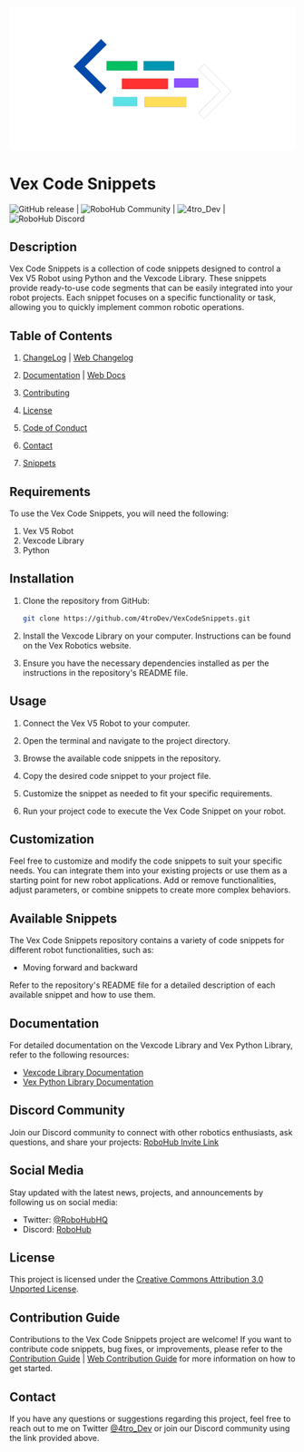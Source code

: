 <div align="center">
  <img src="assets/Vex_Code_Snippets_Logo.png" alt="Logo">
</div>

# Vex Code Snippets
    
![GitHub release](https://img.shields.io/github/v/release/4troDev/Vex-Code-Snippets?style=flat-square) | ![RoboHub Community](https://img.shields.io/twitter/follow/RoboHubQH?style=social) | ![4tro_Dev](https://img.shields.io/twitter/follow/4tro_Dev?style=social) | ![RoboHub Discord](https://img.shields.io/discord/1112098408270925876?style=flat-square)



## Description

Vex Code Snippets is a collection of code snippets designed to control a Vex V5 Robot using Python and the Vexcode Library. These snippets provide ready-to-use code segments that can be easily integrated into your robot projects. Each snippet focuses on a specific functionality or task, allowing you to quickly implement common robotic operations.


## Table of Contents
1. [ChangeLog](Docs/CHANGELOG.md) | [Web Changelog](https://github.com/4troDev/Vex-Code-Snippets/blob/main/docs/CHANGELOG.md)

2. [Documentation](Docs/Docs.md) | [Web Docs](https://github.com/4troDev/Vex-Code-Snippets/blob/main/docs/Docs.md)
3. [Contributing](Docs/CONTRIBUTING.md)
4. [License](Docs/LICENSE.md)
5. [Code of Conduct](Docs/CODE_OF_CONDUCT.md)
6. [Contact](#contact)
7. [Snippets](./docs/Snippets-Docs/)



## Requirements

To use the Vex Code Snippets, you will need the following:

1. Vex V5 Robot
2. Vexcode Library
3. Python

## Installation

1. Clone the repository from GitHub:

   ```bash
   git clone https://github.com/4troDev/VexCodeSnippets.git
   ```

2. Install the Vexcode Library on your computer. Instructions can be found on the Vex Robotics website.

3. Ensure you have the necessary dependencies installed as per the instructions in the repository's README file.

## Usage

1. Connect the Vex V5 Robot to your computer.

2. Open the terminal and navigate to the project directory.

3. Browse the available code snippets in the repository.

4. Copy the desired code snippet to your project file.

5. Customize the snippet as needed to fit your specific requirements.

6. Run your project code to execute the Vex Code Snippet on your robot.

## Customization

Feel free to customize and modify the code snippets to suit your specific needs. You can integrate them into your existing projects or use them as a starting point for new robot applications. Add or remove functionalities, adjust parameters, or combine snippets to create more complex behaviors.

## Available Snippets

The Vex Code Snippets repository contains a variety of code snippets for different robot functionalities, such as:

- Moving forward and backward


Refer to the repository's README file for a detailed description of each available snippet and how to use them.

## Documentation

For detailed documentation on the Vexcode Library and Vex Python Library, refer to the following resources:

- [Vexcode Library Documentation](https://kb.vex.com/hc/en-us/categories/360002333191-V5)
- [Vex Python Library Documentation](https://pypi.org/project/vex/)

## Discord Community

Join our Discord community to connect with other robotics enthusiasts, ask questions, and share your projects: [RoboHub Invite Link](https://discord.gg/kvrQSyRExj)

## Social Media

Stay updated with the latest news, projects, and announcements by following us on social media:

- Twitter: [@RoboHubHQ](https://twitter.com/RoboHubHQ)
- Discord: [RoboHub](https://discord.gg/zGPwTmMWMP)


## License

This project is licensed under the [Creative Commons Attribution 3.0 Unported License](https://creativecommons.org/licenses/by/3.0/legalcode).

## Contribution Guide

Contributions to the Vex Code Snippets project are welcome! If you want to contribute code snippets, bug fixes, or improvements, please refer to the [Contribution Guide](Docs/CONTRIBUTING.md) | [Web Contribution Guide](https://github.com/4troDev/Vex-Code-Snippets/blob/main/docs/CONTRIBUTING.md) for more information on how to get started.
## Contact

If you have any questions or suggestions regarding this project, feel free to reach out to me on Twitter [@4tro_Dev](https://twitter.com/4tro_Dev) or join our Discord community using the link provided above.
